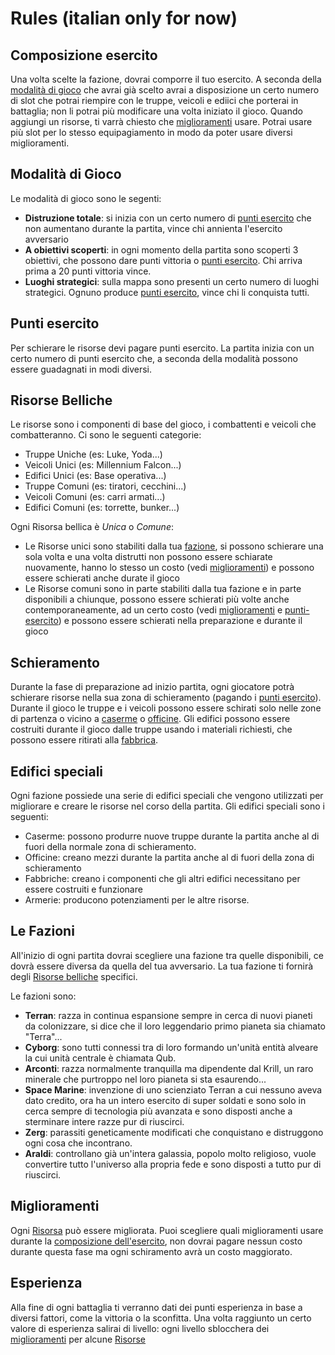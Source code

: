 # Rules (italian only for now)

## Composizione esercito

Una volta scelte la fazione, dovrai comporre il tuo esercito. A seconda della [modalità di gioco](#modalità-di-gioco) che avrai già scelto avrai a disposizione un certo numero di slot che potrai riempire con le truppe, veicoli e ediici che porterai in battaglia; non li potrai più modificare una volta iniziato il gioco. Quando aggiungi un risorse, ti varrà chiesto che [miglioramenti](#miglioramenti) usare. Potrai usare più slot per lo stesso equipagiamento in modo da poter usare diversi miglioramenti. 

## Modalità di Gioco

Le modalità di gioco sono le segenti:
 * **Distruzione totale**: si inizia con un certo numero di [punti esercito](#punti-esetcito) che non aumentano durante la partita, vince chi annienta l'esercito avversario
 * **A obiettivi scoperti**: in ogni momento della partita sono scoperti 3 obiettivi, che possono dare punti vittoria o [punti esercito](#puniti-esercito). Chi arriva prima a 20 punti vittoria vince.
 * **Luoghi strategici**: sulla mappa sono presenti un certo numero di luoghi strategici. Ognuno produce [punti esercito](#punti-esercito), vince chi li conquista tutti.

## Punti esercito

Per schierare le risorse devi pagare punti esercito. La partita inizia con un certo numero di punti esercito che, a seconda della modalità possono essere guadagnati in modi diversi. 

## Risorse Belliche

Le risorse sono i componenti di base del gioco, i combattenti e veicoli che combatteranno. Ci sono le seguenti categorie:

- Truppe Uniche (es: Luke, Yoda...)
- Veicoli Unici (es: Millennium Falcon...)
- Edifici Unici (es: Base operativa...)
- Truppe Comuni (es: tiratori, cecchini...)
- Veicoli Comuni (es: carri armati...)
- Edifici Comuni (es: torrette, bunker...)

Ogni Risorsa bellica è _Unica_ o _Comune_: 
- Le Risorse unici sono stabiliti dalla tua [fazione](#Le-Fazioni), si possono schierare una sola volta e una volta distrutti non possono essere schiarate nuovamente, hanno lo stesso un costo (vedi [miglioramenti](#miglioramenti)) e possono essere schierati anche durate il gioco
- Le Risorse comuni sono in parte stabiliti dalla tua fazione e in parte disponibili a chiunque, possono essere schierati più volte anche contemporaneamente, ad un certo costo (vedi [miglioramenti](#miglioramenti) e [punti-esercito](#punti-esercito)) e possono essere schierati nella preparazione e durante il gioco

## Schieramento
Durante la fase di preparazione ad inizio partita, ogni giocatore potrà schierare risorse nella sua zona di schieramento (pagando i [punti esercito](#punti-esercito)).
Durante il gioco le truppe e i veicoli possono essere schirati solo nelle zone di partenza o vicino a [caserme](#edifici-speciali) o [officine](#edifici-speciali).
Gli edifici possono essere costruiti durante il gioco dalle truppe usando i materiali richiesti, che possono essere ritirati alla [fabbrica](#edifici-speciali).

## Edifici speciali
Ogni fazione possiede una serie di edifici speciali che vengono utilizzati per migliorare e creare le risorse nel corso della partita. 
Gli edifici speciali sono i seguenti: 
 * Caserme: possono produrre nuove truppe durante la partita anche al di fuori della normale zona di schieramento.
 * Officine: creano mezzi durante la partita anche al di fuori della zona di schieramento
 * Fabbriche: creano i componenti che gli altri edifici necessitano per essere costruiti e funzionare
 * Armerie: producono potenziamenti per le altre risorse. 

## Le Fazioni

All'inizio di ogni partita dovrai scegliere una fazione tra quelle disponibili, ce dovrà essere diversa da quella del tua avversario. La tua fazione ti fornirà degli [Risorse belliche](#Risorse-bellicher) specifici.

Le fazioni sono:
 * **Terran**: razza in continua espansione sempre in cerca di nuovi pianeti da colonizzare, si dice che il loro leggendario primo pianeta sia chiamato "Terra"...
 * **Cyborg**: sono tutti connessi tra di loro formando un'unità entità alveare la cui unità centrale è chiamata Qub.
 * **Arconti**: razza normalmente tranquilla ma dipendente dal Krill, un raro minerale che purtroppo nel loro pianeta si sta esaurendo...
 * **Space Marine**: invenzione di uno scienziato Terran a cui nessuno aveva dato credito, ora ha un intero esercito di super soldati e sono solo in cerca sempre di tecnologia più avanzata e sono disposti anche a sterminare intere razze pur di riuscirci.
 * **Zerg**: parassiti geneticamente modificati che conquistano e distruggono ogni cosa che incontrano.
 * **Araldi**: controllano già un'intera galassia, popolo molto religioso, vuole convertire tutto l'universo alla propria fede e sono disposti a tutto pur di riuscirci.

## Miglioramenti

Ogni [Risorsa](#Risorse) può essere migliorata. Puoi scegliere quali miglioramenti  usare durante la [composizione dell'esercito](#composizione-esercito), non dovrai pagare nessun costo durante questa fase ma ogni schiramento avrà un costo maggiorato.

## Esperienza

Alla fine di ogni battaglia ti verranno dati dei punti esperienza in base a diversi fattori, come la vittoria o la sconfitta. Una volta raggiunto un certo valore di esperienza salirai di livello: ogni livello sblocchera dei [miglioramenti](#miglioramenti) per alcune [Risorse](#Risorse)
